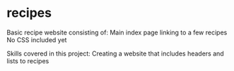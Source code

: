 # recipes
Basic recipe website consisting of:
    Main index page linking to a few recipes
    No CSS included yet 

Skills covered in this project:
    Creating a website that includes headers and lists to recipes 
